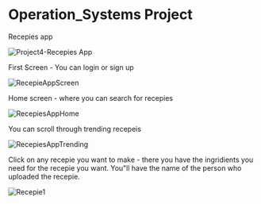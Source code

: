 # Operation_Systems Project

Recepies app

![Project4-Recepies App](https://user-images.githubusercontent.com/93192407/180649352-3d555e67-fe22-4bf5-aad4-a544c5873742.JPG)


First Screen - You can login or sign up

![RecepieAppScreen](https://user-images.githubusercontent.com/93192407/180649420-6211ee53-53c7-4e9b-af90-13ec4fa80144.JPG)


Home screen - where you can search for recepies

![RecepiesAppHome](https://user-images.githubusercontent.com/93192407/180649466-5762519c-15ea-4f9e-a6ea-9f3cad02942b.JPG)


You can scroll through trending recepeis

![RecepiesAppTrending](https://user-images.githubusercontent.com/93192407/180649493-ea4a693e-9636-46aa-a1b3-6f02ba19c46f.JPG)


Click on any recepie you want to make - there you have the ingridients you need for the recepie you want.
You"ll have the name of the person who uploaded the recepie.

![Recepie1](https://user-images.githubusercontent.com/93192407/180649543-a3f795f2-568c-42ad-9363-0fc5d0a4dda9.JPG)
